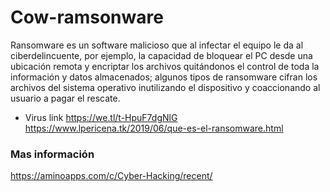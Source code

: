 # Cow-ramsonware
Ransomware es  un software malicioso que al infectar el equipo le da al ciberdelincuente, por ejemplo, la capacidad de bloquear el PC desde una ubicación remota y encriptar los archivos quitándonos el control de toda la información y datos almacenados; algunos tipos de ransomware cifran los archivos del sistema operativo inutilizando el dispositivo y coaccionando al usuario a pagar el rescate.

- Virus link https://we.tl/t-HpuF7dgNlG
https://www.lpericena.tk/2019/06/que-es-el-ransomware.html
### Mas información
https://aminoapps.com/c/Cyber-Hacking/recent/
